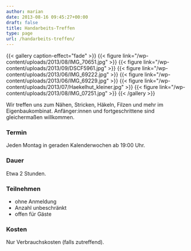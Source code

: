 ```yaml
---
author: marian
date: 2013-08-16 09:45:27+00:00
draft: false
title: Handarbeits-Treffen
type: page
url: /handarbeits-treffen/
---
```


{{< gallery caption-effect="fade" >}}
{{< figure link="/wp-content/uploads/2013/08/IMG_70651.jpg" >}}
{{< figure link="/wp-content/uploads/2013/09/DSCF5961.jpg" >}}
{{< figure link="/wp-content/uploads/2013/06/IMG_69222.jpg" >}}
{{< figure link="/wp-content/uploads/2013/06/IMG_69229.jpg" >}}
{{< figure link="/wp-content/uploads/2013/07/Haekelhut_kleiner.jpg" >}}
{{< figure link="/wp-content/uploads/2013/08/IMG_07251.jpg" >}}
{{< /gallery >}}

Wir treffen uns zum Nähen, Stricken, Häkeln, Filzen und mehr im Eigenbaukombinat. Anfänger:innen und fortgeschrittene sind gleichermaßen willkommen.

### Termin

Jeden Montag in geraden Kalenderwochen ab 19:00 Uhr.

### Dauer

Etwa 2 Stunden.

### Teilnehmen

* ohne Anmeldung
* Anzahl unbeschränkt
* offen für Gäste

### Kosten

Nur Verbrauchskosten (falls zutreffend).

